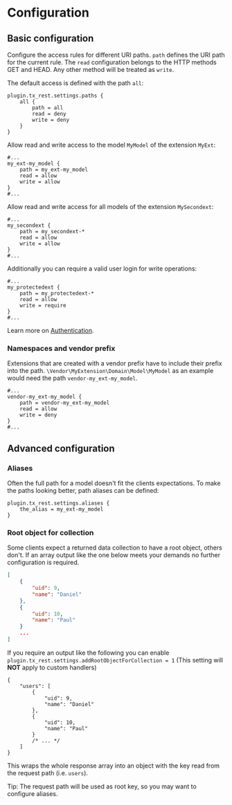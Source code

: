 Configuration
=============

Basic configuration
-------------------

Configure the access rules for different URI paths. `path` defines the URI path for the current rule. The `read` configuration belongs to the HTTP methods GET and HEAD. Any other method will be treated as `write`.

The default access is defined with the path `all`:

```typo3_typoscript
plugin.tx_rest.settings.paths {
    all {
        path = all
        read = deny
        write = deny
    }
}
```

Allow read and write access to the model `MyModel` of the extension `MyExt`:

```typo3_typoscript
#...
my_ext-my_model {
    path = my_ext-my_model
    read = allow
    write = allow
}
#...
```

Allow read and write access for all models of the extension `MySecondext`:

```typo3_typoscript
#...
my_secondext {
    path = my_secondext-*
    read = allow
    write = allow
}
#...
```

Additionally you can require a valid user login for write operations:

```typo3_typoscript
#...
my_protectedext {
    path = my_protectedext-*
    read = allow
    write = require
}
#...
```

Learn more on [Authentication](/Configuration/Authentication/).

### Namespaces and vendor prefix

Extensions that are created with a vendor prefix have to include their prefix into the path. `\Vendor\MyExtension\Domain\Model\MyModel` as an example would need the path `vendor-my_ext-my_model`.

```typo3_typoscript
#...
vendor-my_ext-my_model {
    path = vendor-my_ext-my_model
    read = allow
    write = deny
}
#...
```


Advanced configuration
----------------------

### Aliases

Often the full path for a model doesn't fit the clients expectations. To make the paths looking better, path aliases can be defined:

```typo3_typoscript
plugin.tx_rest.settings.aliases {
    the_alias = my_ext-my_model
}
```


### Root object for collection

Some clients expect a returned data collection to have a root object, others don't. If an array output like the one below meets your demands no further configuration is required.

```json
[
    {
        "uid": 9,
        "name": "Daniel"
    },
    {
        "uid": 10,
        "name": "Paul"
    }
    ...
]
```

If you require an output like the following you can enable `plugin.tx_rest.settings.addRootObjectForCollection = 1`
(This setting will **NOT** apply to custom handlers)

```json5
{
    "users": [
        {
            "uid": 9,
            "name": "Daniel"
        },
        {
            "uid": 10,
            "name": "Paul"
        }
        /* ... */
    ]
}
```

This wraps the whole response array into an object with the key read from the request path (i.e. `users`).

Tip: The request path will be used as root key, so you may want to configure aliases.
